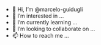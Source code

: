 - 👋 Hi, I’m @marcelo-guidugli
- 👀 I’m interested in ...
- 🌱 I’m currently learning ...
- 💞️ I’m looking to collaborate on ...
- 📫 How to reach me ...

<!---
marcelo-guidugli/marcelo-guidugli is a ✨ special ✨ repository because its `README.md` (this file) appears on your GitHub profile.
You can click the Preview link to take a look at your changes.
--->

